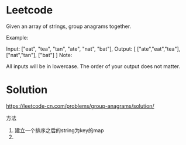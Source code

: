 # Leetcode

Given an array of strings, group anagrams together.

Example:

Input: ["eat", "tea", "tan", "ate", "nat", "bat"],
Output:
[
  ["ate","eat","tea"],
  ["nat","tan"],
  ["bat"]
]
Note:

All inputs will be in lowercase.
The order of your output does not matter.


# Solution

https://leetcode-cn.com/problems/group-anagrams/solution/

方法
1. 建立一个排序之后的string为key的map
2.

```java



```
